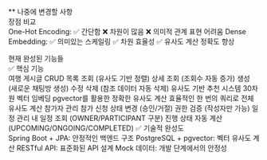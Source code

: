 ** 나중에 변경할 사항  
장점 비교  
One-Hot Encoding:
✅ 간단함
❌ 차원이 많음
❌ 의미적 관계 표현 어려움
Dense Embedding:
✅ 의미있는 스케일링
✅ 차원 효율성
✅ 유사도 계산 정확도 향상


현재 완성된 기능들  
✅ 핵심 기능  
여행 게시글 CRUD
목록 조회 (유사도 기반 정렬)
상세 조회 (조회수 자동 증가)
생성 (새로운 채팅방 생성)
수정
삭제 (참조 데이터 자동 삭제)
유사도 기반 추천 시스템
30차원 벡터 임베딩
pgvector를 활용한 정확한 유사도 계산
효율적인 한 번의 쿼리로 전체 유사도 계산
참가자 관리
참가 신청 상태 변경 (승인/거절)
권한 검증 (작성자만 가능)
일정 관리
내 일정 조회 (OWNER/PARTICIPANT 구분)
진행 상태 자동 계산 (UPCOMING/ONGOING/COMPLETED)
✅ 기술적 완성도  
Spring Boot + JPA: 안정적인 백엔드 구조
PostgreSQL + pgvector: 벡터 유사도 계산
RESTful API: 표준화된 API 설계
Mock 데이터: 개발 단계에서의 안정성
